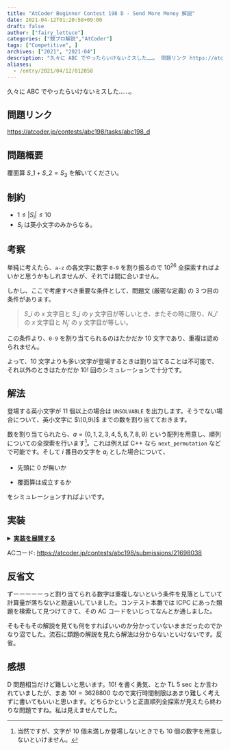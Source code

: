 ```yaml
---
title: "AtCoder Beginner Contest 198 D - Send More Money 解説"
date: 2021-04-12T01:20:58+09:00
draft: false
author: ["fairy_lettuce"]
categories: ["競プロ解説","AtCoder"]
tags: ["Competitive", ]
archives: ["2021", "2021-04"]
description: "久々に ABC でやったらいけないミスした……。 問題リンク https://atcoder.jp/contests/abc198/tasks/abc198_d 問題概要 覆面算 を解いてください。 制約 は英小文字のみからなる。"
aliases:
  - /entry/2021/04/12/012058
---
```


<!-- 解説ブログ テンプレ -->

久々に ABC でやったらいけないミスした……。

## 問題リンク

https://atcoder.jp/contests/abc198/tasks/abc198_d

## 問題概要

覆面算 $S\_1+S\_2=S_3$ を解いてください。

## 制約

- $1\le |S_i|\le 10$  
- $S_i$ は英小文字のみからなる。  

<!--more-->

## 考察

単純に考えたら、<code>a-z</code> の各文字に数字 <code>0-9</code> を割り振るので $10^{26}$ 全探索すればよいかと思うかもしれませんが、それでは間に合いません。

しかし、ここで考慮すべき重要な条件として、問題文 (厳密な定義) の 3 つ目の条件があります。

> $S\_i$ の $x$ 文字目と $S\_j$ の $y$ 文字目が等しいとき、またその時に限り、$N\_i'$ の $x$ 文字目と $N_j'$ の $y$ 文字目が等しい。

この条件より、<code>0-9</code> を割り当てられるのはたかだか $10$ 文字であり、重複は認められません。

よって、$10$ 文字よりも多い文字が登場するときは割り当てることは不可能で、それ以外のときはたかだか $10!$ 回のシミュレーションで十分です。

## 解法

登場する英小文字が $11$ 個以上の場合は <code>UNSOLVABLE</code> を出力します。そうでない場合について、英小文字に $\[0,9\]$ までの数を割り当てておきます。

数を割り当てられたら、$a=(0,1,2,3,4,5,6,7,8,9)$ という配列を用意し、順列についての全探索を行います[^1]。これは例えば C++ なら <code>next_permutation</code> などで可能です。そして $i$ 番目の文字を $a_i$ とした場合について、

- 先頭に $0$ が無いか  

- 覆面算は成立するか  

をシミュレーションすればよいです。

## 実装

<details><summary><u><b>実装を展開する</b></u></summary>

```cs
		public void Solve()
		{
			var dig = new long[] { 1, 10, 100, 1000, 10000, 100000, 1000000, 10000000, 100000000, 1000000000 };
			var s = sr.ReadStringArray(3);
			var use = new Dictionary<char, int>();
			var rev = new List<char>();
			var prefix = new List<bool>();
			for (int i = 0; i < 3; i++)
			{
				for (int j = 0; j < s[i].Length; j++)
				{
					if (!use.ContainsKey(s[i][j]))
					{
						rev.Add(s[i][j]);
						use.Add(s[i][j], use.Count);
						prefix.Add(false);
					}
					if (j == 0) prefix[use[s[i][j]]] = true;
				}
			}
			if (use.Count > 10)
			{
				Console.WriteLine("UNSOLVABLE");
				return;
			}
			var a = Enumerable.Range(0, 10).ToArray();
			do
			{
				var l = new long[3];
				var ok = true;
				for (int i = 0; i < use.Count; i++)
				{
					if (prefix[i] && a[i] == 0) ok = false;
				}
				if (!ok) continue;
				for (int i = 0; i < 3; i++)
				{
					for (int j = 0; j < s[i].Length; j++)
					{
						l[i] += dig[s[i].Length - j - 1] * a[use[s[i][j]]];
					}
				}
				if (l[0] + l[1] == l[2])
				{
					for (int i = 0; i < 3; i++)
					{
						Console.WriteLine(l[i]);
					}
					return;
				}
			} while (NextPermutation(a));
			Console.WriteLine("UNSOLVABLE");
		}
```

</details>

ACコード: https://atcoder.jp/contests/abc198/submissions/21698038  

## 反省文

ずーーーーーっと割り当てられる数字は重複しないという条件を見落としていて計算量が落ちないと勘違いしていました。コンテスト本番では ICPC にあった類題を検索して見つけてきて、その AC コードをいじってなんとか通しました。

そもそもその解説を見ても何をすればいいのか分かっていないままだったのでかなり沼でした。流石に類題の解説を見たら解法は分からないといけないです。反省。

## 感想

D 問題相当だけど難しいと思います。$10!$ を書く勇気、とか TL 5 sec とか言われていましたが、まあ $10!=3628800$ なので実行時間制限はあまり難しく考えずに書いてもいいと思います。どちらかというと正直順列全探索が見えたら終わりな問題ですね。私は見えませんでした。

[^1]: 当然ですが、文字が $10$ 個未満しか登場しないときでも $10$ 個の数字を用意しないといけません。
